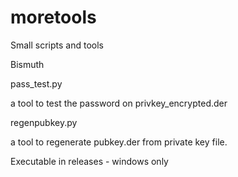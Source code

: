 # moretools
Small scripts and tools

Bismuth

pass_test.py

a tool to test the password on privkey_encrypted.der

regenpubkey.py

a tool to regenerate pubkey.der from private key file.

Executable in releases - windows only
